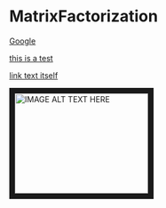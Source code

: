 # MatrixFactorization

[Google](https://www.google.com)

[this is a test](./m1.py)

[link text itself]

[link text itself]: https://wwww.google.com

<a href="http://www.youtube.com/watch?feature=player_embedded&v=YOUTUBE_VIDEO_ID_HERE
" target="_blank"><img src="http://img.youtube.com/vi/YOUTUBE_VIDEO_ID_HERE/0.jpg" 
alt="IMAGE ALT TEXT HERE" width="240" height="180" border="10" /></a>
